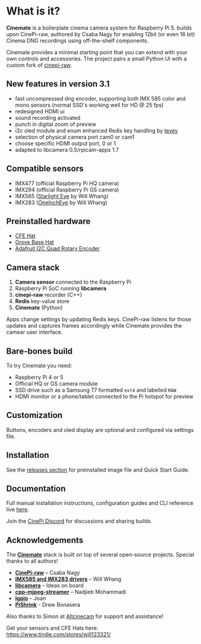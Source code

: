 # What is it?

**Cinemate** is a boilerplate cinema camera system for Raspberry Pi 5.  builds upon CinePi-raw, authored by Csaba Nagy for enabling 12bit (or even 16 bit) Cinema DNG recordings using off-the-shelf components.  

Cinemate provides a minimal starting point that you can extend with your own controls and accessories. The project pairs a small Python UI with a custom fork of [cinepi-raw](https://github.com/Tiramisioux/cinepi-raw/tree/rpicam-apps_1.7_custom_encoder).

## New features in version 3.1

- fast uncompressed dng encoder, supporting both IMX 585 color and mono sensors (normal SSD's working well for HD @ 25 fps)
- redesigned HDMI ui
- sound recording activated
- punch in digital zoom of preview
- i2c oled module and enum enhanced Redis key handling by [tevey](https://github.com/tevey)
- selection of physical camera port cam0 or cam1
- choose specific HDMI output port, 0 or 1
- adapted to libcamera 0.5/rpicam-apps 1.7

## Compatible sensors

- IMX477 (official Raspberry Pi HQ camera)
- IMX294 (official Raspberry Pi GS camera)
- IMX585 ([Starlight Eye](https://www.tindie.com/products/will123321/starlighteye/) by Will Whang)
- IMX283 ([OneInchEye](https://www.tindie.com/products/will123321/oneincheye-v20/) by Will Whang)

## Preinstalled hardware

- [CFE Hat](https://www.tindie.com/products/will123321/cfe-hat-for-raspberry-pi-5/)
- [Grove Base Hat](https://wiki.seeedstudio.com/Grove_Base_Hat_for_Raspberry_Pi/)
- [Adafruit I2C Quad Rotary Encoder](https://www.adafruit.com/product/5752)

## Camera stack

1. **Camera sensor** connected to the Raspberry Pi
2. Raspberry Pi SoC running **libcamera**
3. **cinepi-raw** recorder (C++)
4. **Redis** key-value store
5. **Cinemate** (Python)

Apps change settings by updating Redis keys. CinePi-raw listens for those updates and captures frames accordingly while Cinemate provides the camear user interface.

## Bare-bones build
To try Cinemate you need:
- Raspberry Pi 4 or 5
- Official HQ or GS camera module
- SSD drive such as a Samsung T7 formatted `ext4` and labelled `RAW`
- HDMI monitor or a phone/tablet connected to the Pi hotspot for preview

## Customization
Buttons, encoders and oled display are optional and configured via settings file.

## Installation

See the [releases section](https://github.com/Tiramisioux/cinemate/releases) for preinstalled image file and Quick Start Guide.

## Documentation
Full manual installation instructions, configuration guides and CLI reference live [here](https://tiramisioux.github.io/cinemate/).

Join the [CinePi Discord](https://discord.gg/Hr4dfhuK) for discussions and sharing builds.

## Acknowledgements

The [**Cinemate**](https://github.com/Tiramisioux/cinemate) stack is built on top of several open-source projects. Special thanks to all authors!

- [**CinePi-raw**](https://github.com/cinepi/cinepi-raw) – Csaba Nagy
- [**IMX585 and IMX283 drivers**](https://github.com/will127534) – Will Whang
- [**libcamera**](https://libcamera.org) – Ideas on board
- [**cpp-mjpeg-streamer**](https://github.com/nadjieb/cpp-mjpeg-streamer) – Nadjieb Mohammadi
- [**lgpio**](https://github.com/joan2937/lg) – Joan
- [**PiShrink**](https://github.com/Drewsif/PiShrink) - Drew Bonasera 

Also thanks to Simon at [Altcinecam](https://altcinecam.com) for support and assistance!

Get your sensors and CFE Hats here: https://www.tindie.com/stores/will123321/
